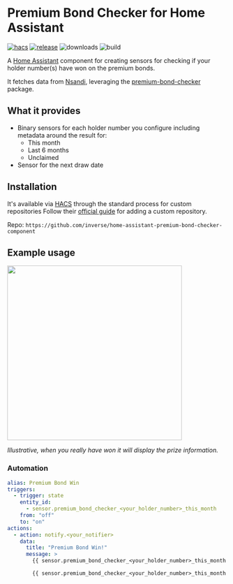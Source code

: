 # Premium Bond Checker for Home Assistant

[![hacs][hacs-badge]][hacs-url]
[![release][release-badge]][release-url]
![downloads][downloads-badge]
![build][build-badge]

A [Home Assistant][home-assistant] component for creating sensors for checking if your holder number(s) have won on the premium bonds.

It fetches data from [Nsandi], leveraging the [premium-bond-checker][premium-bond-checker-package] package.

## What it provides

- Binary sensors for each holder number you configure including metadata around the result for:
  - This month
  - Last 6 months
  - Unclaimed
- Sensor for the next draw date

## Installation

It's available via [HACS][hacs] through the standard process for custom repositories Follow their [official guide][hacs-custom-repo-guide] for adding a custom repository.

Repo: `https://github.com/inverse/home-assistant-premium-bond-checker-component`

## Example usage

<img src="https://github.com/user-attachments/assets/3f7394c1-cd96-4cbf-bc52-9ff41282eac2" width="400" />

_Illustrative, when you really have won it will display the prize information._

### Automation

```yaml
alias: Premium Bond Win
triggers:
  - trigger: state
    entity_id:
      - sensor.premium_bond_checker_<your_holder_number>_this_month
    from: "off"
    to: "on"
actions:
  - action: notify.<your_notifier>
    data:
      title: "Premium Bond Win!"
      message: >
        {{ sensor.premium_bond_checker_<your_holder_number>_this_month', 'header') }}

        {{ sensor.premium_bond_checker_<your_holder_number>_this_month', 'tagline') }}
```

<!-- Badges -->

[hacs-url]: https://github.com/hacs/integration
[hacs-badge]: https://img.shields.io/badge/hacs-default-orange.svg?style=flat-square
[release-badge]: https://img.shields.io/github/v/release/inverse/home-assistant-premium-bond-checker-component?style=flat-square
[downloads-badge]: https://img.shields.io/github/downloads/inverse/home-assistant-premium-bond-checker-component/total?style=flat-square
[build-badge]: https://img.shields.io/github/actions/workflow/status/inverse/home-assistant-premium-bond-checker-component/main.yml?branch=master&style=flat-square

<!-- Other -->

[premium-bond-checker-package]: https://github.com/inverse/python-premium-bond-checker
[home-assistant]: https://www.home-assistant.io/
[hacs]: https://hacs.xyz
[hacs-custom-repo-guide]: https://hacs.xyz/docs/faq/custom_repositories
[nsandi]: https://www.nsandi.com/
[release-url]: https://github.com/inverse/home-assistant-premium-bond-checker-component/releases
